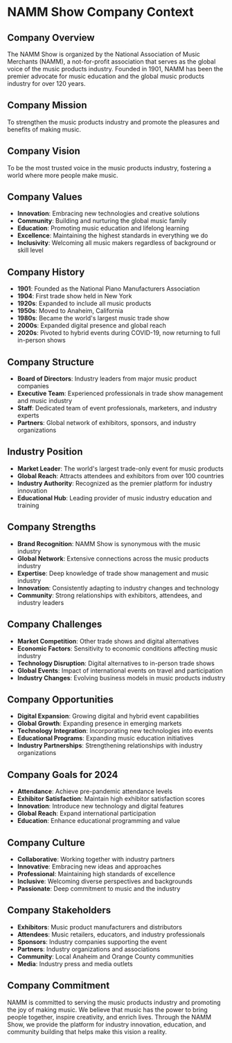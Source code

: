 # NAMM Show Company Context

## Company Overview
The NAMM Show is organized by the National Association of Music Merchants (NAMM), a not-for-profit association that serves as the global voice of the music products industry. Founded in 1901, NAMM has been the premier advocate for music education and the global music products industry for over 120 years.

## Company Mission
To strengthen the music products industry and promote the pleasures and benefits of making music.

## Company Vision
To be the most trusted voice in the music products industry, fostering a world where more people make music.

## Company Values
- **Innovation**: Embracing new technologies and creative solutions
- **Community**: Building and nurturing the global music family
- **Education**: Promoting music education and lifelong learning
- **Excellence**: Maintaining the highest standards in everything we do
- **Inclusivity**: Welcoming all music makers regardless of background or skill level

## Company History
- **1901**: Founded as the National Piano Manufacturers Association
- **1904**: First trade show held in New York
- **1920s**: Expanded to include all music products
- **1950s**: Moved to Anaheim, California
- **1980s**: Became the world's largest music trade show
- **2000s**: Expanded digital presence and global reach
- **2020s**: Pivoted to hybrid events during COVID-19, now returning to full in-person shows

## Company Structure
- **Board of Directors**: Industry leaders from major music product companies
- **Executive Team**: Experienced professionals in trade show management and music industry
- **Staff**: Dedicated team of event professionals, marketers, and industry experts
- **Partners**: Global network of exhibitors, sponsors, and industry organizations

## Industry Position
- **Market Leader**: The world's largest trade-only event for music products
- **Global Reach**: Attracts attendees and exhibitors from over 100 countries
- **Industry Authority**: Recognized as the premier platform for industry innovation
- **Educational Hub**: Leading provider of music industry education and training

## Company Strengths
- **Brand Recognition**: NAMM Show is synonymous with the music industry
- **Global Network**: Extensive connections across the music products industry
- **Expertise**: Deep knowledge of trade show management and music industry
- **Innovation**: Consistently adapting to industry changes and technology
- **Community**: Strong relationships with exhibitors, attendees, and industry leaders

## Company Challenges
- **Market Competition**: Other trade shows and digital alternatives
- **Economic Factors**: Sensitivity to economic conditions affecting music industry
- **Technology Disruption**: Digital alternatives to in-person trade shows
- **Global Events**: Impact of international events on travel and participation
- **Industry Changes**: Evolving business models in music products industry

## Company Opportunities
- **Digital Expansion**: Growing digital and hybrid event capabilities
- **Global Growth**: Expanding presence in emerging markets
- **Technology Integration**: Incorporating new technologies into events
- **Educational Programs**: Expanding music education initiatives
- **Industry Partnerships**: Strengthening relationships with industry organizations

## Company Goals for 2024
- **Attendance**: Achieve pre-pandemic attendance levels
- **Exhibitor Satisfaction**: Maintain high exhibitor satisfaction scores
- **Innovation**: Introduce new technology and digital features
- **Global Reach**: Expand international participation
- **Education**: Enhance educational programming and value

## Company Culture
- **Collaborative**: Working together with industry partners
- **Innovative**: Embracing new ideas and approaches
- **Professional**: Maintaining high standards of excellence
- **Inclusive**: Welcoming diverse perspectives and backgrounds
- **Passionate**: Deep commitment to music and the industry

## Company Stakeholders
- **Exhibitors**: Music product manufacturers and distributors
- **Attendees**: Music retailers, educators, and industry professionals
- **Sponsors**: Industry companies supporting the event
- **Partners**: Industry organizations and associations
- **Community**: Local Anaheim and Orange County communities
- **Media**: Industry press and media outlets

## Company Commitment
NAMM is committed to serving the music products industry and promoting the joy of making music. We believe that music has the power to bring people together, inspire creativity, and enrich lives. Through the NAMM Show, we provide the platform for industry innovation, education, and community building that helps make this vision a reality. 